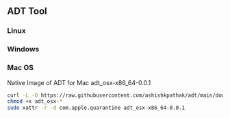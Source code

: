 ## ADT Tool

### Linux

### Windows

### Mac OS

Native Image of ADT for Mac adt_osx-x86_64-0.0.1

```sh
curl -L -O https://raw.githubusercontent.com/ashishkpathak/adt/main/download/adt_osx-x86_64-0.0.1
chmod +x adt_osx-*
sudo xattr -r -d com.apple.quarantine adt_osx-x86_64-0.0.1
```